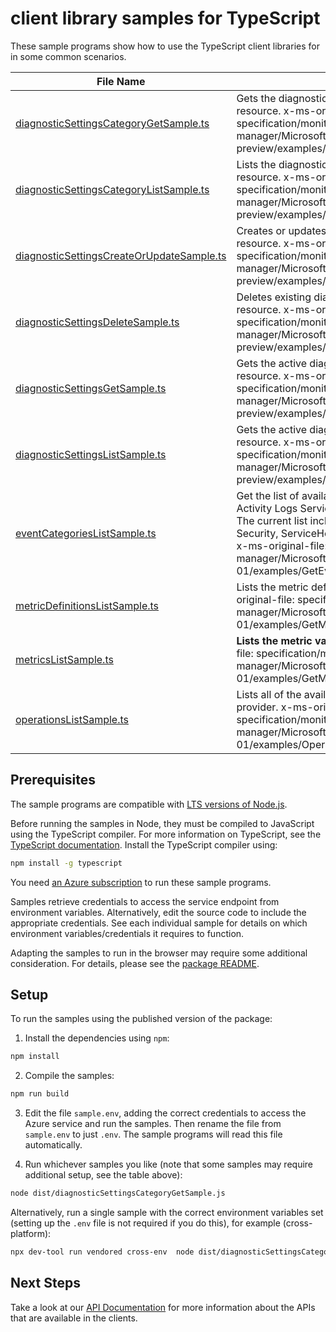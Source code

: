 # client library samples for TypeScript

These sample programs show how to use the TypeScript client libraries for in some common scenarios.

| **File Name**                                                                       | **Description**                                                                                                                                                                                                                                                                                                                         |
| ----------------------------------------------------------------------------------- | --------------------------------------------------------------------------------------------------------------------------------------------------------------------------------------------------------------------------------------------------------------------------------------------------------------------------------------- |
| [diagnosticSettingsCategoryGetSample.ts][diagnosticsettingscategorygetsample]       | Gets the diagnostic settings category for the specified resource. x-ms-original-file: specification/monitor/resource-manager/Microsoft.Insights/preview/2017-05-01-preview/examples/getDiagnosticSettingsCategory.json                                                                                                                  |
| [diagnosticSettingsCategoryListSample.ts][diagnosticsettingscategorylistsample]     | Lists the diagnostic settings categories for the specified resource. x-ms-original-file: specification/monitor/resource-manager/Microsoft.Insights/preview/2017-05-01-preview/examples/listDiagnosticSettingsCategories.json                                                                                                            |
| [diagnosticSettingsCreateOrUpdateSample.ts][diagnosticsettingscreateorupdatesample] | Creates or updates diagnostic settings for the specified resource. x-ms-original-file: specification/monitor/resource-manager/Microsoft.Insights/preview/2017-05-01-preview/examples/createOrUpdateDiagnosticSetting.json                                                                                                               |
| [diagnosticSettingsDeleteSample.ts][diagnosticsettingsdeletesample]                 | Deletes existing diagnostic settings for the specified resource. x-ms-original-file: specification/monitor/resource-manager/Microsoft.Insights/preview/2017-05-01-preview/examples/deleteDiagnosticSetting.json                                                                                                                         |
| [diagnosticSettingsGetSample.ts][diagnosticsettingsgetsample]                       | Gets the active diagnostic settings for the specified resource. x-ms-original-file: specification/monitor/resource-manager/Microsoft.Insights/preview/2017-05-01-preview/examples/getDiagnosticSetting.json                                                                                                                             |
| [diagnosticSettingsListSample.ts][diagnosticsettingslistsample]                     | Gets the active diagnostic settings list for the specified resource. x-ms-original-file: specification/monitor/resource-manager/Microsoft.Insights/preview/2017-05-01-preview/examples/listDiagnosticSettings.json                                                                                                                      |
| [eventCategoriesListSample.ts][eventcategorieslistsample]                           | Get the list of available event categories supported in the Activity Logs Service.<br>The current list includes the following: Administrative, Security, ServiceHealth, Alert, Recommendation, Policy. x-ms-original-file: specification/monitor/resource-manager/Microsoft.Insights/stable/2015-04-01/examples/GetEventCategories.json |
| [metricDefinitionsListSample.ts][metricdefinitionslistsample]                       | Lists the metric definitions for the resource. x-ms-original-file: specification/monitor/resource-manager/Microsoft.Insights/stable/2018-01-01/examples/GetMetricDefinitionsApplicationInsights.json                                                                                                                                    |
| [metricsListSample.ts][metricslistsample]                                           | **Lists the metric values for a resource**. x-ms-original-file: specification/monitor/resource-manager/Microsoft.Insights/stable/2018-01-01/examples/GetMetric.json                                                                                                                                                                     |
| [operationsListSample.ts][operationslistsample]                                     | Lists all of the available operations from Microsoft.Insights provider. x-ms-original-file: specification/monitor/resource-manager/Microsoft.Insights/stable/2015-04-01/examples/OperationList.json                                                                                                                                     |

## Prerequisites

The sample programs are compatible with [LTS versions of Node.js](https://github.com/nodejs/release#release-schedule).

Before running the samples in Node, they must be compiled to JavaScript using the TypeScript compiler. For more information on TypeScript, see the [TypeScript documentation][typescript]. Install the TypeScript compiler using:

```bash
npm install -g typescript
```

You need [an Azure subscription][freesub] to run these sample programs.

Samples retrieve credentials to access the service endpoint from environment variables. Alternatively, edit the source code to include the appropriate credentials. See each individual sample for details on which environment variables/credentials it requires to function.

Adapting the samples to run in the browser may require some additional consideration. For details, please see the [package README][package].

## Setup

To run the samples using the published version of the package:

1. Install the dependencies using `npm`:

```bash
npm install
```

2. Compile the samples:

```bash
npm run build
```

3. Edit the file `sample.env`, adding the correct credentials to access the Azure service and run the samples. Then rename the file from `sample.env` to just `.env`. The sample programs will read this file automatically.

4. Run whichever samples you like (note that some samples may require additional setup, see the table above):

```bash
node dist/diagnosticSettingsCategoryGetSample.js
```

Alternatively, run a single sample with the correct environment variables set (setting up the `.env` file is not required if you do this), for example (cross-platform):

```bash
npx dev-tool run vendored cross-env  node dist/diagnosticSettingsCategoryGetSample.js
```

## Next Steps

Take a look at our [API Documentation][apiref] for more information about the APIs that are available in the clients.

[diagnosticsettingscategorygetsample]: https://github.com/Azure/azure-sdk-for-js/blob/main/sdk/monitor/arm-monitor-profile-2020-09-01-hybrid/samples/v2/typescript/src/diagnosticSettingsCategoryGetSample.ts
[diagnosticsettingscategorylistsample]: https://github.com/Azure/azure-sdk-for-js/blob/main/sdk/monitor/arm-monitor-profile-2020-09-01-hybrid/samples/v2/typescript/src/diagnosticSettingsCategoryListSample.ts
[diagnosticsettingscreateorupdatesample]: https://github.com/Azure/azure-sdk-for-js/blob/main/sdk/monitor/arm-monitor-profile-2020-09-01-hybrid/samples/v2/typescript/src/diagnosticSettingsCreateOrUpdateSample.ts
[diagnosticsettingsdeletesample]: https://github.com/Azure/azure-sdk-for-js/blob/main/sdk/monitor/arm-monitor-profile-2020-09-01-hybrid/samples/v2/typescript/src/diagnosticSettingsDeleteSample.ts
[diagnosticsettingsgetsample]: https://github.com/Azure/azure-sdk-for-js/blob/main/sdk/monitor/arm-monitor-profile-2020-09-01-hybrid/samples/v2/typescript/src/diagnosticSettingsGetSample.ts
[diagnosticsettingslistsample]: https://github.com/Azure/azure-sdk-for-js/blob/main/sdk/monitor/arm-monitor-profile-2020-09-01-hybrid/samples/v2/typescript/src/diagnosticSettingsListSample.ts
[eventcategorieslistsample]: https://github.com/Azure/azure-sdk-for-js/blob/main/sdk/monitor/arm-monitor-profile-2020-09-01-hybrid/samples/v2/typescript/src/eventCategoriesListSample.ts
[metricdefinitionslistsample]: https://github.com/Azure/azure-sdk-for-js/blob/main/sdk/monitor/arm-monitor-profile-2020-09-01-hybrid/samples/v2/typescript/src/metricDefinitionsListSample.ts
[metricslistsample]: https://github.com/Azure/azure-sdk-for-js/blob/main/sdk/monitor/arm-monitor-profile-2020-09-01-hybrid/samples/v2/typescript/src/metricsListSample.ts
[operationslistsample]: https://github.com/Azure/azure-sdk-for-js/blob/main/sdk/monitor/arm-monitor-profile-2020-09-01-hybrid/samples/v2/typescript/src/operationsListSample.ts
[apiref]: https://docs.microsoft.com/javascript/api/@azure/arm-monitor-profile-2020-09-01-hybrid?view=azure-node-preview
[freesub]: https://azure.microsoft.com/free/
[package]: https://github.com/Azure/azure-sdk-for-js/tree/main/sdk/monitor/arm-monitor-profile-2020-09-01-hybrid/README.md
[typescript]: https://www.typescriptlang.org/docs/home.html
